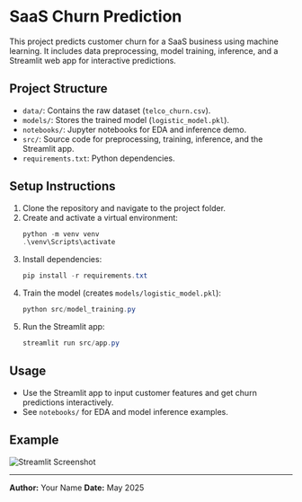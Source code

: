 # SaaS Churn Prediction

This project predicts customer churn for a SaaS business using machine learning. It includes data preprocessing, model training, inference, and a Streamlit web app for interactive predictions.

## Project Structure
- `data/`: Contains the raw dataset (`telco_churn.csv`).
- `models/`: Stores the trained model (`logistic_model.pkl`).
- `notebooks/`: Jupyter notebooks for EDA and inference demo.
- `src/`: Source code for preprocessing, training, inference, and the Streamlit app.
- `requirements.txt`: Python dependencies.

## Setup Instructions
1. Clone the repository and navigate to the project folder.
2. Create and activate a virtual environment:
   ```powershell
   python -m venv venv
   .\venv\Scripts\activate
   ```
3. Install dependencies:
   ```powershell
   pip install -r requirements.txt
   ```
4. Train the model (creates `models/logistic_model.pkl`):
   ```powershell
   python src/model_training.py
   ```
5. Run the Streamlit app:
   ```powershell
   streamlit run src/app.py
   ```

## Usage
- Use the Streamlit app to input customer features and get churn predictions interactively.
- See `notebooks/` for EDA and model inference examples.

## Example
![Streamlit Screenshot](reports/streamlit_screenshot.png)

---

**Author:** Your Name
**Date:** May 2025